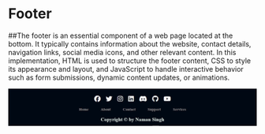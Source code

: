 # Footer

##The footer is an essential component of a web page located at the bottom. It typically contains information about the website, contact details, navigation links, social media icons, and other relevant content. In this implementation, HTML is used to structure the footer content, CSS to style its appearance and layout, and JavaScript to handle interactive behavior such as form submissions, dynamic content updates, or animations.

![preview](./Screenshot%202024-04-21%20193459.jpg)